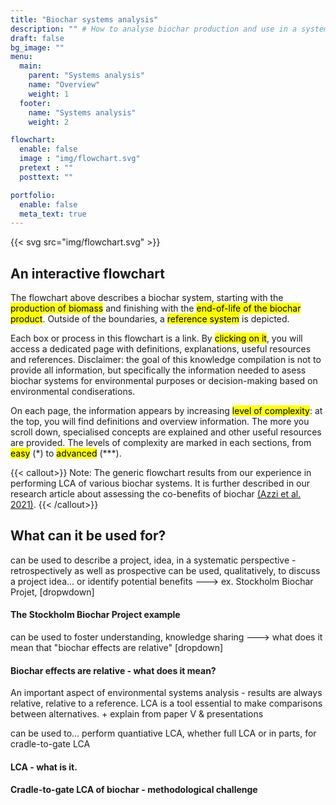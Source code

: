 ```yaml
---
title: "Biochar systems analysis"
description: "" # How to analyse biochar production and use in a systematic manner
draft: false
bg_image: ""
menu:
  main:
    parent: "Systems analysis"
    name: "Overview"
    weight: 1
  footer:
    name: "Systems analysis"
    weight: 2

flowchart:
  enable: false
  image : "img/flowchart.svg"
  pretext : ""
  posttext: ""

portfolio:
  enable: false
  meta_text: true
---
```


{{< svg src="img/flowchart.svg" >}}

## **An interactive flowchart** 
The flowchart above describes a biochar system, starting with the <mark>production of biomass</mark> and finishing with the <mark>end-of-life of the biochar product</mark>. Outside of the boundaries, a <mark>reference system</mark> is depicted. 

Each box or process in this flowchart is a link. By <mark>clicking on it</mark>, you will access a dedicated page with definitions, explanations, useful resources and references. Disclaimer: the goal of this knowledge compilation is not to provide all information, but specifically the information needed to asess biochar systems for environmental purposes or decision-making based on environmental condiserations. 

On each page, the information appears by increasing <mark>level of complexity</mark>: at the top, you will find definitions and overview information. The more you scroll down, specialised concepts are explained and other useful resources are provided. The levels of complexity are marked in each sections, from <mark>easy</mark> (\*) to <mark>advanced</mark> (\*\*\*).

{{< callout>}} Note: The generic flowchart results from our experience in performing LCA of various biochar systems. It is further described in our research article about assessing the co-benefits of biochar [(Azzi et al. 2021)](https://doi.org/10.1016/j.jenvman.2021.112154). {{< /callout>}}

## **What can it be used for?**

can be used to describe a project, idea, in a systematic perspective - retrospectively as well as prospective
can be used, qualitatively, to discuss a project idea... or identify potential benefits
  ---> ex. Stockholm Biochar Projet, [dropwdown]
#### **The Stockholm Biochar Project example**


can be used to foster understanding, knowledge sharing
  ---> what does it mean that "biochar effects are relative" [dropdown]

#### **Biochar effects are relative - what does it mean?**
An important aspect of environmental systems analysis - results are always relative, relative to a reference. LCA is a tool essential to make comparisons between alternatives. + explain from paper V & presentations 

can be used to... perform quantiative LCA, whether full LCA or in parts, for cradle-to-gate LCA
#### LCA - what is it.
#### Cradle-to-gate LCA of biochar - methodological challenge





